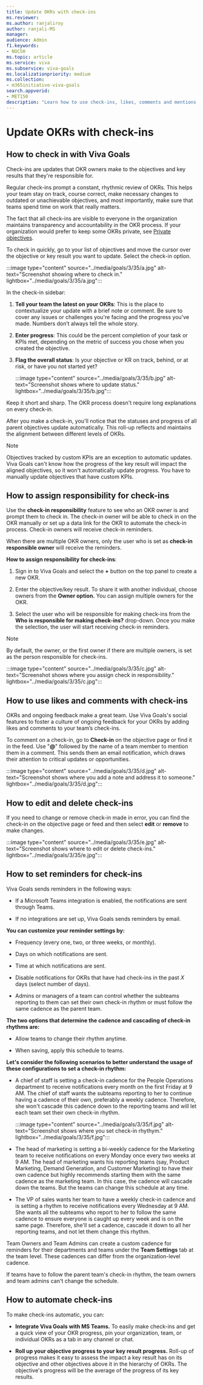 ```yaml
---
title: Update OKRs with check-ins 
ms.reviewer: 
ms.author: ranjaliroy
author: ranjali-MS
manager: 
audience: Admin
f1.keywords:
- NOCSH
ms.topic: article
ms.service: viva
ms.subservice: viva-goals
ms.localizationpriority: medium
ms.collection:  
- m365initiative-viva-goals  
search.appverid:
- MET150
description: "Learn how to use check-ins, likes, comments and mentions to motivate and stay on track"
---
```


# Update OKRs with check-ins

## How to check in with Viva Goals 

Check-ins are updates that OKR owners make to the objectives and key results that they're responsible for.

Regular check-ins prompt a constant, rhythmic review of OKRs. This helps your team stay on track, course correct, make necessary changes to outdated or unachievable objectives, and most importantly, make sure that teams spend time on work that really matters. 

The fact that all check-ins are visible to everyone in the organization maintains transparency and accountability in the OKR process. If your organization would prefer to keep some OKRs private, see [Private objectives](private-objectives-key-results.md).

To check in quickly, go to your list of objectives and move the cursor over the objective or key result you want to update. Select the check-in option.

:::image type="content" source="../media/goals/3/35/a.jpg" alt-text="Screenshot showing where to check in." lightbox="../media/goals/3/35/a.jpg":::

In the check-in sidebar:

1. **Tell your team the latest on your OKRs**: This is the place to contextualize your update with a brief note or comment. Be sure to cover any issues or challenges you're facing and the progress you've made. Numbers don’t always tell the whole story. 

2. **Enter progress**: This could be the percent completion of your task or KPIs met, depending on the metric of success you chose when you created the objective. 

3. **Flag the overall status**: Is your objective or KR on track, behind, or at risk, or have you not started yet? 

    :::image type="content" source="../media/goals/3/35/b.jpg" alt-text="Screenshot shows where to update status." lightbox="../media/goals/3/35/b.jpg":::

Keep it short and sharp. The OKR process doesn't require long explanations on every check-in.

After you make a check-in, you'll notice that the statuses and progress of all parent objectives update automatically. This roll-up reflects and maintains the alignment between different levels of OKRs.

> [!Note] 
> Objectives tracked by custom KPIs are an exception to automatic updates. Viva Goals can't know how the progress of the key result will impact the aligned objectives, so it won't automatically update progress. You have to manually update objectives that have custom KPIs. 

## How to assign responsibility for check-ins

Use the **check-in responsibility** feature to see who an OKR owner is and prompt them to check in. The check-in owner will be able to check in on the OKR manually or set up a data link for the OKR to automate the check-in process. Check-in owners will receive check-in reminders.

When there are multiple OKR owners, only the user who is set as **check-in responsible owner** will receive the reminders.

**How to assign responsibility for check-ins**:

1. Sign in to Viva Goals and select the **+** button on the top panel to create a new OKR.

2. Enter the objective/key result. To share it with another individual, choose owners from the **Owner option.** You can assign multiple owners for the OKR.

3. Select the user who will be responsible for making check-ins from the **Who is responsible for making check-ins?** drop-down. Once you make the selection, the user will start receiving check-in reminders.

> [!Note] 
> By default, the owner, or the first owner if there are multiple owners, is set as the person responsible for check-ins.

   :::image type="content" source="../media/goals/3/35/c.jpg" alt-text="Screenshot shows where you assign check in responsibility." lightbox="../media/goals/3/35/c.jpg":::

## How to use likes and comments with check-ins

OKRs and ongoing feedback make a great team. Use Viva Goals's social features to foster a culture of ongoing feedback for your OKRs by adding likes and comments to your team’s check-ins. 

To comment on a check-in, go to **Check-in** on the objective page or find it in the feed. Use "**@**" followed by the name of a team member to mention them in a comment. This sends them an email notification, which draws their attention to critical updates or opportunities.

:::image type="content" source="../media/goals/3/35/d.jpg" alt-text="Screenshot shows where you add a note and address it to someone." lightbox="../media/goals/3/35/d.jpg":::

## How to edit and delete check-ins 

If you need to change or remove check-in made in error, you can find the check-in on the objective page or feed and then select **edit** or **remove** to make changes.

:::image type="content" source="../media/goals/3/35/e.jpg" alt-text="Screenshot shows where to edit or delete check-ins." lightbox="../media/goals/3/35/e.jpg":::

## How to set reminders for check-ins 

Viva Goals sends reminders in the following ways: 

- If a Microsoft Teams integration is enabled, the notifications are sent through Teams. 

- If no integrations are set up, Viva Goals sends reminders by email.

**You can customize your reminder settings by:**

- Frequency (every one, two, or three weeks, or monthly). 

- Days on which notifications are sent. 

- Time at which notifications are sent.

- Disable notifications for OKRs that have had check-ins in the past *X* days (select number of days).

- Admins or managers of a team can control whether the subteams reporting to them can set their own check-in rhythm or must follow the same cadence as the parent team. 

**The two options that determine the cadence and cascading of check-in rhythms are:** 

- Allow teams to change their rhythm anytime.

- When saving, apply this schedule to teams. 

**Let's consider the following scenarios to better understand the usage of these configurations to set a check-in rhythm:**

- A chief of staff is setting a check-in cadence for the People Operations department to receive notifications every month on the first Friday at 9 AM. The chief of staff wants the subteams reporting to her to continue having a cadence of their own, preferably a weekly cadence. Therefore, she won't cascade this cadence down to the reporting teams and will let each team set their own check-in rhythm. 

    :::image type="content" source="../media/goals/3/35/f.jpg" alt-text="Screenshot shows where you set check-in rhythym." lightbox="../media/goals/3/35/f.jpg":::

- The head of marketing is setting a bi-weekly cadence for the Marketing team to receive notifications on every Monday once every two weeks at 9 AM. The head of marketing wants his reporting teams (say, Product Marketing, Demand Generation, and Customer Marketing) to have their own cadence but highly recommends starting them with the same cadence as the marketing team. In this case, the cadence will cascade down the teams. But the teams can change this schedule at any time. 

- The VP of sales wants her team to have a weekly check-in cadence and is setting a rhythm to receive notifications every Wednesday at 9 AM. She wants all the subteams who report to her to follow the same cadence to ensure everyone is caught up every week and is on the same page. Therefore, she'll set a cadence, cascade it down to all her reporting teams, and not let them change this rhythm.

Team Owners and Team Admins can create a custom cadence for reminders for their departments and teams under the **Team Settings** tab at the team level. These cadences can differ from the organization-level cadence. 

If teams have to follow the parent team's check-in rhythm, the team owners and team admins can't change the schedule.

## How to automate check-ins 

To make check-ins automatic, you can:

- **Integrate Viva Goals with MS Teams.** To easily make check-ins and get a quick view of your OKR progress, pin your organization, team, or individual OKRs as a tab in any channel or chat. 

- **Roll up your objective progress to your key result progress.** Roll-up of progress makes it easy to assess the impact a key result has on its objective and other objectives above it in the hierarchy of OKRs. The objective's progress will be the average of the progress of its key results. 
